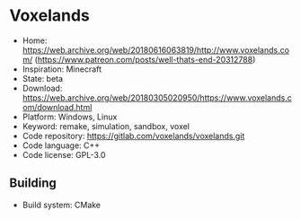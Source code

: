 # Voxelands

- Home: https://web.archive.org/web/20180616063819/http://www.voxelands.com/ (https://www.patreon.com/posts/well-thats-end-20312788)
- Inspiration: Minecraft
- State: beta
- Download: https://web.archive.org/web/20180305020950/https://www.voxelands.com/download.html
- Platform: Windows, Linux
- Keyword: remake, simulation, sandbox, voxel
- Code repository: https://gitlab.com/voxelands/voxelands.git
- Code language: C++
- Code license: GPL-3.0

## Building

- Build system: CMake
